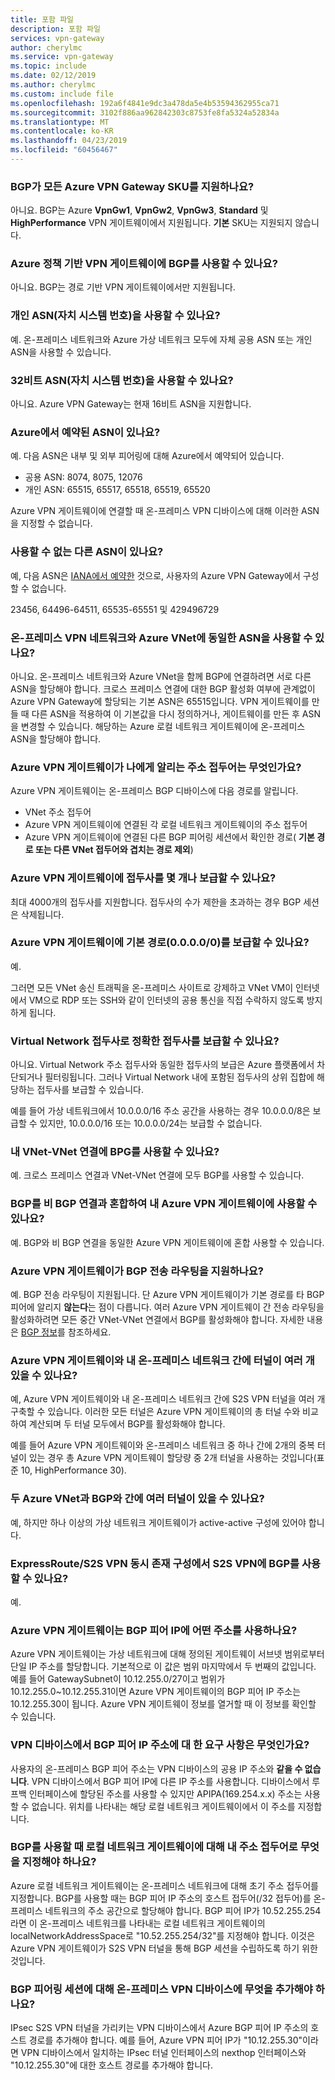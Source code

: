 ```yaml
---
title: 포함 파일
description: 포함 파일
services: vpn-gateway
author: cherylmc
ms.service: vpn-gateway
ms.topic: include
ms.date: 02/12/2019
ms.author: cherylmc
ms.custom: include file
ms.openlocfilehash: 192a6f4841e9dc3a478da5e4b53594362955ca71
ms.sourcegitcommit: 3102f886aa962842303c8753fe8fa5324a52834a
ms.translationtype: MT
ms.contentlocale: ko-KR
ms.lasthandoff: 04/23/2019
ms.locfileid: "60456467"
---
```

### <a name="is-bgp-supported-on-all-azure-vpn-gateway-skus"></a>BGP가 모든 Azure VPN Gateway SKU를 지원하나요?
아니요. BGP는 Azure **VpnGw1**, **VpnGw2**, **VpnGw3**, **Standard** 및 **HighPerformance** VPN 게이트웨이에서 지원됩니다. **기본** SKU는 지원되지 않습니다.

### <a name="can-i-use-bgp-with-azure-policy-based-vpn-gateways"></a>Azure 정책 기반 VPN 게이트웨이에 BGP를 사용할 수 있나요?
아니요. BGP는 경로 기반 VPN 게이트웨이에서만 지원됩니다.

### <a name="can-i-use-private-asns-autonomous-system-numbers"></a>개인 ASN(자치 시스템 번호)을 사용할 수 있나요?
예. 온-프레미스 네트워크와 Azure 가상 네트워크 모두에 자체 공용 ASN 또는 개인 ASN을 사용할 수 있습니다.

### <a name="can-i-use-32-bit-asns-autonomous-system-numbers"></a>32비트 ASN(자치 시스템 번호)을 사용할 수 있나요?
아니요. Azure VPN Gateway는 현재 16비트 ASN을 지원합니다.

### <a name="are-there-asns-reserved-by-azure"></a>Azure에서 예약된 ASN이 있나요?
예. 다음 ASN은 내부 및 외부 피어링에 대해 Azure에서 예약되어 있습니다.

* 공용 ASN: 8074, 8075, 12076
* 개인 ASN: 65515, 65517, 65518, 65519, 65520

Azure VPN 게이트웨이에 연결할 때 온-프레미스 VPN 디바이스에 대해 이러한 ASN을 지정할 수 없습니다.

### <a name="are-there-any-other-asns-that-i-cant-use"></a>사용할 수 없는 다른 ASN이 있나요?
예, 다음 ASN은 [IANA에서 예약한](http://www.iana.org/assignments/iana-as-numbers-special-registry/iana-as-numbers-special-registry.xhtml) 것으로, 사용자의 Azure VPN Gateway에서 구성할 수 없습니다.

23456, 64496-64511, 65535-65551 및 429496729

### <a name="can-i-use-the-same-asn-for-both-on-premises-vpn-networks-and-azure-vnets"></a>온-프레미스 VPN 네트워크와 Azure VNet에 동일한 ASN을 사용할 수 있나요?
아니요. 온-프레미스 네트워크와 Azure VNet을 함께 BGP에 연결하려면 서로 다른 ASN을 할당해야 합니다. 크로스 프레미스 연결에 대한 BGP 활성화 여부에 관계없이 Azure VPN Gateway에 할당되는 기본 ASN은 65515입니다. VPN 게이트웨이를 만들 때 다른 ASN을 적용하여 이 기본값을 다시 정의하거나, 게이트웨이를 만든 후 ASN을 변경할 수 있습니다. 해당하는 Azure 로컬 네트워크 게이트웨이에 온-프레미스 ASN을 할당해야 합니다.

### <a name="what-address-prefixes-will-azure-vpn-gateways-advertise-to-me"></a>Azure VPN 게이트웨이가 나에게 알리는 주소 접두어는 무엇인가요?
Azure VPN 게이트웨이는 온-프레미스 BGP 디바이스에 다음 경로를 알립니다.

* VNet 주소 접두어
* Azure VPN 게이트웨이에 연결된 각 로컬 네트워크 게이트웨이의 주소 접두어
* Azure VPN 게이트웨이에 연결된 다른 BGP 피어링 세션에서 확인한 경로( **기본 경로 또는 다른 VNet 접두어와 겹치는 경로 제외**)

### <a name="how-many-prefixes-can-i-advertise-to-azure-vpn-gateway"></a>Azure VPN 게이트웨이에 접두사를 몇 개나 보급할 수 있나요?
최대 4000개의 접두사를 지원합니다. 접두사의 수가 제한을 초과하는 경우 BGP 세션은 삭제됩니다.

### <a name="can-i-advertise-default-route-00000-to-azure-vpn-gateways"></a>Azure VPN 게이트웨이에 기본 경로(0.0.0.0/0)를 보급할 수 있나요?
예.

그러면 모든 VNet 송신 트래픽을 온-프레미스 사이트로 강제하고 VNet VM이 인터넷에서 VM으로 RDP 또는 SSH와 같이 인터넷의 공용 통신을 직접 수락하지 않도록 방지하게 됩니다.

### <a name="can-i-advertise-the-exact-prefixes-as-my-virtual-network-prefixes"></a>Virtual Network 접두사로 정확한 접두사를 보급할 수 있나요?

아니요. Virtual Network 주소 접두사와 동일한 접두사의 보급은 Azure 플랫폼에서 차단되거나 필터링됩니다. 그러나 Virtual Network 내에 포함된 접두사의 상위 집합에 해당하는 접두사를 보급할 수 있습니다. 

예를 들어 가상 네트워크에서 10.0.0.0/16 주소 공간을 사용하는 경우 10.0.0.0/8은 보급할 수 있지만, 10.0.0.0/16 또는 10.0.0.0/24는 보급할 수 없습니다.

### <a name="can-i-use-bgp-with-my-vnet-to-vnet-connections"></a>내 VNet-VNet 연결에 BPG를 사용할 수 있나요?
예. 크로스 프레미스 연결과 VNet-VNet 연결에 모두 BGP를 사용할 수 있습니다.

### <a name="can-i-mix-bgp-with-non-bgp-connections-for-my-azure-vpn-gateways"></a>BGP를 비 BGP 연결과 혼합하여 내 Azure VPN 게이트웨이에 사용할 수 있나요?
예. BGP와 비 BGP 연결을 동일한 Azure VPN 게이트웨이에 혼합 사용할 수 있습니다.

### <a name="does-azure-vpn-gateway-support-bgp-transit-routing"></a>Azure VPN 게이트웨이가 BGP 전송 라우팅을 지원하나요?
예. BGP 전송 라우팅이 지원됩니다. 단 Azure VPN 게이트웨이가 기본 경로를 타 BGP 피어에 알리지 **않는다**는 점이 다릅니다. 여러 Azure VPN 게이트웨이 간 전송 라우팅을 활성화하려면 모든 중간 VNet-VNet 연결에서 BGP를 활성화해야 합니다.  자세한 내용은 [BGP 정보](../articles/vpn-gateway/vpn-gateway-bgp-overview.md)를 참조하세요.

### <a name="can-i-have-more-than-one-tunnel-between-azure-vpn-gateway-and-my-on-premises-network"></a>Azure VPN 게이트웨이와 내 온-프레미스 네트워크 간에 터널이 여러 개 있을 수 있나요?
예, Azure VPN 게이트웨이와 내 온-프레미스 네트워크 간에 S2S VPN 터널을 여러 개 구축할 수 있습니다. 이러한 모든 터널은 Azure VPN 게이트웨이의 총 터널 수와 비교하여 계산되며 두 터널 모두에서 BGP를 활성화해야 합니다.

예를 들어 Azure VPN 게이트웨이와 온-프레미스 네트워크 중 하나 간에 2개의 중복 터널이 있는 경우 총 Azure VPN 게이트웨이 할당량 중 2개 터널을 사용하는 것입니다(표준 10, HighPerformance 30).

### <a name="can-i-have-multiple-tunnels-between-two-azure-vnets-with-bgp"></a>두 Azure VNet과 BGP와 간에 여러 터널이 있을 수 있나요?
예, 하지만 하나 이상의 가상 네트워크 게이트웨이가 active-active 구성에 있어야 합니다.

### <a name="can-i-use-bgp-for-s2s-vpn-in-an-expressroutes2s-vpn-co-existence-configuration"></a>ExpressRoute/S2S VPN 동시 존재 구성에서 S2S VPN에 BGP를 사용할 수 있나요?
예. 

### <a name="what-address-does-azure-vpn-gateway-use-for-bgp-peer-ip"></a>Azure VPN 게이트웨이는 BGP 피어 IP에 어떤 주소를 사용하나요?
Azure VPN 게이트웨이는 가상 네트워크에 대해 정의된 게이트웨이 서브넷 범위로부터 단일 IP 주소를 할당합니다. 기본적으로 이 값은 범위 마지막에서 두 번째의 값입니다. 예를 들어 GatewaySubnet이 10.12.255.0/27이고 범위가 10.12.255.0~10.12.255.31이면 Azure VPN 게이트웨이의 BGP 피어 IP 주소는 10.12.255.30이 됩니다. Azure VPN 게이트웨이 정보를 열거할 때 이 정보를 확인할 수 있습니다.

### <a name="what-are-the-requirements-for-the-bgp-peer-ip-addresses-on-my-vpn-device"></a>VPN 디바이스에서 BGP 피어 IP 주소에 대 한 요구 사항은 무엇인가요?
사용자의 온-프레미스 BGP 피어 주소는 VPN 디바이스의 공용 IP 주소와 **같을 수 없습니다**. VPN 디바이스에서 BGP 피어 IP에 다른 IP 주소를 사용합니다. 디바이스에서 루프백 인터페이스에 할당된 주소를 사용할 수 있지만 APIPA(169.254.x.x) 주소는 사용할 수 없습니다. 위치를 나타내는 해당 로컬 네트워크 게이트웨이에서 이 주소를 지정합니다.

### <a name="what-should-i-specify-as-my-address-prefixes-for-the-local-network-gateway-when-i-use-bgp"></a>BGP를 사용할 때 로컬 네트워크 게이트웨이에 대해 내 주소 접두어로 무엇을 지정해야 하나요?
Azure 로컬 네트워크 게이트웨이는 온-프레미스 네트워크에 대해 초기 주소 접두어를 지정합니다. BGP를 사용할 때는 BGP 피어 IP 주소의 호스트 접두어(/32 접두어)를 온-프레미스 네트워크의 주소 공간으로 할당해야 합니다. BGP 피어 IP가 10.52.255.254라면 이 온-프레미스 네트워크를 나타내는 로컬 네트워크 게이트웨이의 localNetworkAddressSpace로 "10.52.255.254/32"를 지정해야 합니다. 이것은 Azure VPN 게이트웨이가 S2S VPN 터널을 통해 BGP 세션을 수립하도록 하기 위한 것입니다.

### <a name="what-should-i-add-to-my-on-premises-vpn-device-for-the-bgp-peering-session"></a>BGP 피어링 세션에 대해 온-프레미스 VPN 디바이스에 무엇을 추가해야 하나요?
IPsec S2S VPN 터널을 가리키는 VPN 디바이스에서 Azure BGP 피어 IP 주소의 호스트 경로를 추가해야 합니다. 예를 들어, Azure VPN 피어 IP가 "10.12.255.30"이라면 VPN 디바이스에서 일치하는 IPsec 터널 인터페이스의 nexthop 인터페이스와 "10.12.255.30"에 대한 호스트 경로를 추가해야 합니다.
